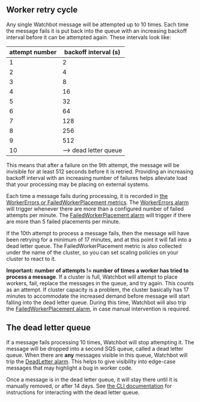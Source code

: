 ## Worker retry cycle

Any single Watchbot message will be attempted up to 10 times. Each time the message fails it is put back into the queue with an increasing backoff interval before it can be attempted again. These intervals look like:

attempt number | backoff interval (s)
--- | ---
1 | 2
2 | 4
3 | 8
4 | 16
5 | 32
6 | 64
7 | 128
8 | 256
9 | 512
10 | --> dead letter queue

This means that after a failure on the 9th attempt, the message will be invisible for at least 512 seconds before it is retried. Providing an increasing backoff interval with an increasing number of failures helps alleviate load that your processing may be placing on external systems.

Each time a message fails during processing, it is recorded in [the WorkerErrors or FailedWorkerPlacement metrics](./logging-and-metrics.md#custom-metrics). The [WorkerErrors alarm](./alarms.md#workererrors) will trigger whenever there are more than a configured number of failed attempts per minute. The [FailedWorkerPlacement alarm](./alarms.md#failedworkerplacement) will trigger if there are more than 5 failed placements per minute.

If the 10th attempt to process a message fails, then the message will have been retrying for a minimum of 17 minutes, and at this point it will fall into a dead letter queue. The FailedWorkerPlacement metric is also collected under the name of the cluster, so you can set scaling policies on your cluster to react to it.

**Important: number of attempts != number of times a worker has tried to process a message**. If a cluster is full, Watchbot will attempt to place workers, fail, replace the messages in the queue, and try again. This counts as an attempt. If cluster capacity is a problem, the cluster basically has 17 minutes to accommodate the increased demand before message will start falling into the dead letter queue. During this time, Watchbot will also trip the [FailedWorkerPlacement alarm](./alarms.md#failedworkerplacement), in case manual intervention is required.

## The dead letter queue

If a message fails processing 10 times, Watchbot will stop attempting it. The message will be dropped into a second SQS queue, called a dead letter queue. When there are **any** messages visible in this queue, Watchbot will trip the [DeadLetter alarm](./alarms.md#deadletter). This helps to give visibility into edge-case messages that may highlight a bug in worker code.

Once a message is in the dead letter queue, it will stay there until it is manually removed, or after 14 days. See [the CLI documentation](./command-line-utilities.md#dead-letter) for instructions for interacting with the dead letter queue.
